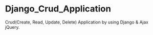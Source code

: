 # Django_Crud_Application
Crud(Create, Read, Update, Delete) Application by using Django & Ajax jQuery.
